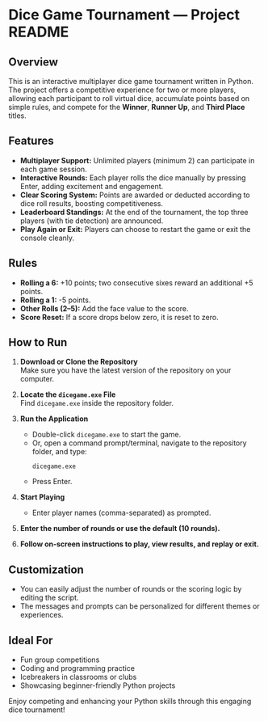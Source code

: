 # Dice Game Tournament — Project README

## Overview

This is an interactive multiplayer dice game tournament written in Python. The project offers a competitive experience for two or more players, allowing each participant to roll virtual dice, accumulate points based on simple rules, and compete for the **Winner**, **Runner Up**, and **Third Place** titles.

## Features

- **Multiplayer Support:** Unlimited players (minimum 2) can participate in each game session.
- **Interactive Rounds:** Each player rolls the dice manually by pressing Enter, adding excitement and engagement.
- **Clear Scoring System:** Points are awarded or deducted according to dice roll results, boosting competitiveness.
- **Leaderboard Standings:** At the end of the tournament, the top three players (with tie detection) are announced.
- **Play Again or Exit:** Players can choose to restart the game or exit the console cleanly.

## Rules

- **Rolling a 6:** +10 points; two consecutive sixes reward an additional +5 points.
- **Rolling a 1:** -5 points.
- **Other Rolls (2–5):** Add the face value to the score.
- **Score Reset:** If a score drops below zero, it is reset to zero.

## How to Run

1. **Download or Clone the Repository**  
   Make sure you have the latest version of the repository on your computer.

2. **Locate the `dicegame.exe` File**  
   Find `dicegame.exe` inside the repository folder.

3. **Run the Application**
   - Double-click `dicegame.exe` to start the game.
   - Or, open a command prompt/terminal, navigate to the repository folder, and type:
     ```
     dicegame.exe
     ```
   - Press Enter.

4. **Start Playing**
   - Enter player names (comma-separated) as prompted.
5. **Enter the number of rounds or use the default (10 rounds).**
6. **Follow on-screen instructions to play, view results, and replay or exit.**

## Customization

- You can easily adjust the number of rounds or the scoring logic by editing the script.
- The messages and prompts can be personalized for different themes or experiences.

## Ideal For

- Fun group competitions
- Coding and programming practice
- Icebreakers in classrooms or clubs
- Showcasing beginner-friendly Python projects

Enjoy competing and enhancing your Python skills through this engaging dice tournament!

